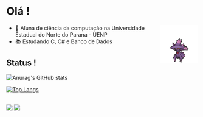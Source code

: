 # Olá !

<img src="mismagius.png" align="right" width="100"/>


- 🔭 Aluna de ciência da computação na Universidade Estadual do Norte do Parana - UENP
- 📚 Estudando C, C# e Banco de Dados

## 

## Status !

![Anurag's GitHub stats](https://github-readme-stats.vercel.app/api?username=vieiranaju&show_icons=true&theme=dracula)

[![Top Langs](https://github-readme-stats.vercel.app/api/top-langs/?username=vieiranaju&layout=compact&theme=dracula)](https://github.com/zabelliinha/github-readme-stats)

<div style="display: inline_block"><br>
 
<div> 
  <a href = "anajuvieira2005@gmail.com"><img src="https://img.shields.io/badge/-Gmail-%23333?style=for-the-badge&logo=gmail&logoColor=white" target="_blank"></a>
  <a href="https://www.linkedin.com/in/isabelly-bom-tempo-b7022423b/" target="_blank"><img src="https://img.shields.io/badge/-LinkedIn-%230077B5?style=for-the-badge&logo=linkedin&logoColor=white" target="_blank"></a> 
  
</div>
